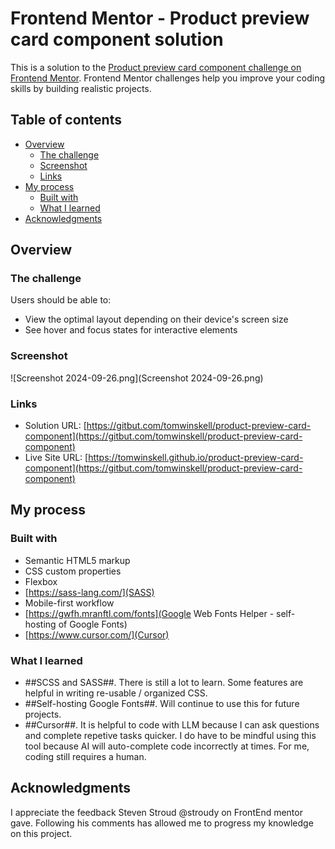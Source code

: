 # Frontend Mentor - Product preview card component solution

This is a solution to the [Product preview card component challenge on Frontend Mentor](https://www.frontendmentor.io/challenges/product-preview-card-component-GO7UmttRfa). Frontend Mentor challenges help you improve your coding skills by building realistic projects.

## Table of contents

- [Overview](#overview)
  - [The challenge](#the-challenge)
  - [Screenshot](#screenshot)
  - [Links](#links)
- [My process](#my-process)
  - [Built with](#built-with)
  - [What I learned](#what-i-learned)
- [Acknowledgments](#acknowledgments)

## Overview

### The challenge

Users should be able to:

- View the optimal layout depending on their device's screen size
- See hover and focus states for interactive elements

### Screenshot

![Screenshot 2024-09-26.png](Screenshot 2024-09-26.png)

### Links

- Solution URL: [https://gitbut.com/tomwinskell/product-preview-card-component](https://gitbut.com/tomwinskell/product-preview-card-component)
- Live Site URL: [https://tomwinskell.github.io/product-preview-card-component](https://gitbut.com/tomwinskell/product-preview-card-component)

## My process

### Built with

- Semantic HTML5 markup
- CSS custom properties
- Flexbox
- [https://sass-lang.com/](SASS)
- Mobile-first workflow
- [https://gwfh.mranftl.com/fonts](Google Web Fonts Helper - self-hosting of Google Fonts)
- [https://www.cursor.com/](Cursor)

### What I learned

- ##SCSS and SASS##. There is still a lot to learn. Some features are helpful in writing re-usable / organized CSS.
- ##Self-hosting Google Fonts##. Will continue to use this for future projects.
- ##Cursor##. It is helpful to code with LLM because I can ask questions and complete repetive tasks quicker. I do have to be mindful using this tool because AI will auto-complete code incorrectly at times. For me, coding still requires a human.

## Acknowledgments

I appreciate the feedback Steven Stroud @stroudy on FrontEnd mentor gave. Following his comments has allowed me to progress my knowledge on this project.
